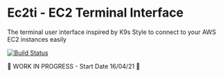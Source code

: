 # Ec2ti - EC2 Terminal Interface 
The terminal user interface inspired by K9s Style to connect to your AWS EC2 instances easily

[![Build Status](https://travis-ci.com/carmeloriolo/ec2ti.svg?token=bawSUPPTpi76oR9sa9X6&branch=master)](https://travis-ci.com/carmeloriolo/ec2ti)

🚧 WORK IN PROGRESS - Start Date 16/04/21 🚧



